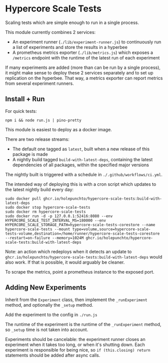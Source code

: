 # Hypercore Scale Tests

Scaling tests which are simple enough to run in a single process.

This module currently combines 2 services:
- An experiment runner (`./lib/experiment-runner.js`) to continuously run a list of experiments and store the results in a hyperbee
- A prometheus metrics exporter (`./lib/metrics.js`) which exposes a `/metrics` endpoint with the runtime of the latest run of each experiment

If many experiments are added (more than can be run by a single process), it might make sense to deploy these 2 services separately and to set up replication on the hyperbee. That way, a metrics exporter can report metrics from several experiment runners.

## Install + Run

For quick tests:

`npm i && node run.js | pino-pretty`

This module is easiest to deploy as a docker image.

There are two release streams:
- The default one tagged as `latest`, built when a new release of this package is made
- A nightly build tagged `build-with-latest-deps`, containing the latest dependencies of all packages, within the specified major versions

The nightly built is triggered with a schedule in `./.github/workflows/ci.yml`.

The intended way of deploying this is with a cron script which updates to the latest nightly build every day:

```
sudo docker pull ghcr.io/holepunchto/hypercore-scale-tests:build-with-latest-deps
sudo docker stop hypercore-scale-tests
sudo docker rm hypercore-scale-tests
sudo docker run -d -p 127.0.0.1:52416:8080 --env HYPERCORE_SCALE_TEST_INTERVAL_MS=180000 --env HYPERCORE_SCALE_STORAGE_PATH=hypercore-scale-tests-corestore --name hypercore-scale-tests --mount type=volume,source=hypercore-scale-tests-volume,destination=/home/runner/hypercore-scale-tests-corestore --restart=on-failure --memory=1024M ghcr.io/holepunchto/hypercore-scale-tests:build-with-latest-deps
```

Note: an action which redeploys when it detects an update to `ghcr.io/holepunchto/hypercore-scale-tests:build-with-latest-deps` would also work. If that is possible, it would arguably be cleaner.

To scrape the metrics, point a prometheus instance to the exposed port.

## Adding New Experiments

Inherit from the `Experiment` class, then implement the `_runExperiment` method, and optionally the `_setup` method.

Add the experiment to the config in `./run.js`

The runtime of the experiment is the runtime of the `_runExperiment` method, so `_setup` time is not taken into account.

Experiments should be cancelable: the experiment runner closes an experiment when it takes too long, or when it's shutting down. Each experiment is responsible for being nice, so `if (this.closing) return` statements should be added after async calls.
